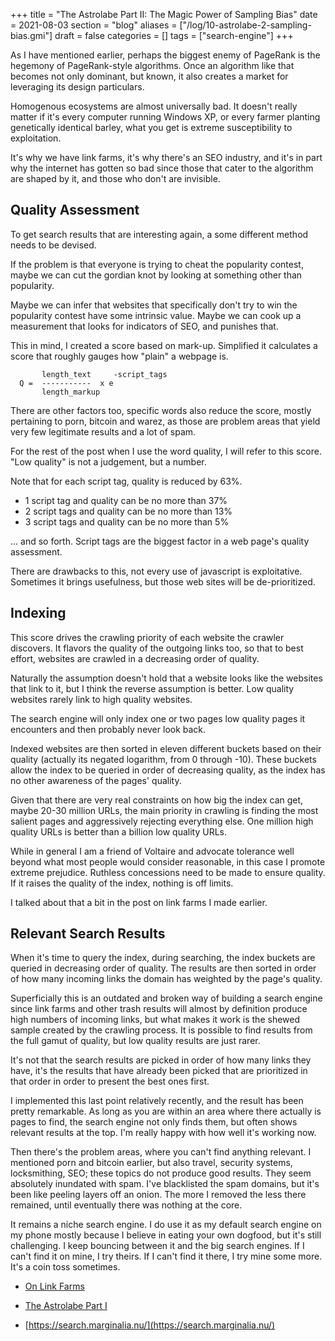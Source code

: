 +++
title = "The Astrolabe Part II: The Magic Power of Sampling Bias"
date = 2021-08-03
section = "blog"
aliases = ["/log/10-astrolabe-2-sampling-bias.gmi"]
draft = false
categories = []
tags = ["search-engine"]
+++


As I have mentioned earlier, perhaps the biggest enemy of PageRank is the hegemony of PageRank-style algorithms. Once an algorithm like that becomes not only dominant, but known, it also creates a market for leveraging its design particulars.

Homogenous ecosystems are almost universally bad. It doesn't really matter if it's every computer running Windows XP, or every farmer planting genetically identical barley, what you get is extreme susceptibility to exploitation.

It's why we have link farms, it's why there's an SEO industry, and it's in part why the internet has gotten so bad since those that cater to the algorithm are shaped by it, and those who don't are invisible.

## Quality Assessment

To get search results that are interesting again, a some different method needs to be devised.

If the problem is that everyone is trying to cheat the popularity contest, maybe we can cut the gordian knot by looking at something other than popularity.

Maybe we can infer that websites that specifically don't try to win the popularity contest have some intrinsic value. Maybe we can cook up a measurement that looks for indicators of SEO, and punishes that.

This in mind, I created a score based on mark-up. Simplified it calculates a score that roughly gauges how "plain" a webpage is.

```
       length_text     -script_tags
  Q =  -----------  x e
       length_markup
```

There are other factors too, specific words also reduce the score, mostly pertaining to porn, bitcoin and warez, as those are problem areas that yield very few legitimate results and a lot of spam.

For the rest of the post when I use the word quality, I will refer to this score. "Low quality" is not a judgement, but a number.

Note that for each script tag, quality is reduced by 63%.

* 1 script tag and quality can be no more than 37%
* 2 script tags and quality can be no more than 13%
* 3 script tags and quality can be no more than 5%

... and so forth. Script tags are the biggest factor in a web page's quality assessment.

There are drawbacks to this, not every use of javascript is exploitative. Sometimes it brings usefulness, but those web sites will be de-prioritized.

## Indexing

This score drives the crawling priority of each website the crawler discovers. It flavors the quality of the outgoing links too, so that to best effort, websites are crawled in a decreasing order of quality.

Naturally the assumption doesn't hold that a website looks like the websites that link to it, but I think the reverse assumption is better. Low quality websites rarely link to high quality websites.

The search engine will only index one or two pages low quality pages it encounters and then probably never look back.

Indexed websites are then sorted in eleven different buckets based on their quality (actually its negated logarithm, from 0 through -10). These buckets allow the index to be queried in order of decreasing quality, as the index has no other awareness of the pages' quality.

Given that there are very real constraints on how big the index can get, maybe 20-30 million URLs, the main priority in crawling is finding the most salient pages and aggressively rejecting everything else. One million high quality URLs is better than a billion low quality URLs.

While in general I am a friend of Voltaire and advocate tolerance well beyond what most people would consider reasonable, in this case I promote extreme prejudice. Ruthless concessions need to be made to ensure quality. If it raises the quality of the index, nothing is off limits.

I talked about that a bit in the post on link farms I made earlier.

## Relevant Search Results

When it's time to query the index, during searching, the index buckets are queried in decreasing order of quality. The results are then sorted in order of how many incoming links the domain has weighted by the page's quality.

Superficially this is an outdated and broken way of building a search engine since link farms and other trash results will almost by definition produce high numbers of incoming links, but what makes it work is the shewed sample created by the crawling process. It is possible to find results from the full gamut of quality, but low quality results are just rarer.

It's not that the search results are picked in order of how many links they have, it's the results that have already been picked that are prioritized in that order in order to present the best ones first.

I implemented this last point relatively recently, and the result has been pretty remarkable. As long as you are within an area where there actually is pages to find, the search engine not only finds them, but often shows relevant results at the top. I'm really happy with how well it's working now.

Then there's the problem areas, where you can't find anything relevant. I mentioned porn and bitcoin earlier, but also travel, security systems, locksmithing, SEO; these topics do not produce good results. They seem absolutely inundated with spam. I've blacklisted the spam domains, but it's been like peeling layers off an onion. The more I removed the less there remained, until eventually there was nothing at the core.

It remains a niche search engine. I do use it as my default search engine on my phone mostly because I believe in eating your own dogfood, but it's still challenging. I keep bouncing between it and the big search engines. If I can't find it on mine, I try theirs. If I can't find it there, I try mine some more. It's a coin toss sometimes.

* [On Link Farms](/log/04-link-farms.gmi)
* [The Astrolabe Part I](/log/01-astrolabe.gmi)

* [https://search.marginalia.nu/](https://search.marginalia.nu/)

